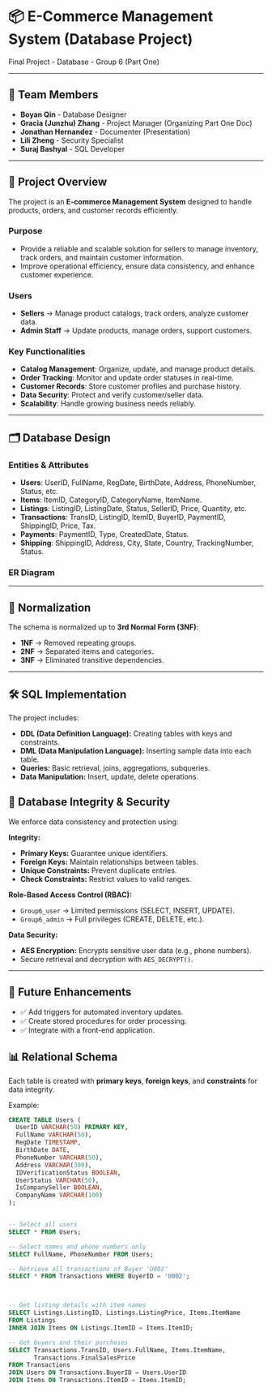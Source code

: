 # 📦 E-Commerce Management System (Database Project)

Final Project - Database - Group 6 (Part One)

---

## 👥 Team Members
- **Boyan Qin** - Database Designer  
- **Gracia (Junzhu) Zhang** - Project Manager (Organizing Part One Doc)  
- **Jonathan Hernandez** - Documenter (Presentation)  
- **Lili Zheng** - Security Specialist  
- **Suraj Bashyal** - SQL Developer  

---

## 📖 Project Overview
The project is an **E-commerce Management System** designed to handle products, orders, and customer records efficiently.  

### Purpose
- Provide a reliable and scalable solution for sellers to manage inventory, track orders, and maintain customer information.  
- Improve operational efficiency, ensure data consistency, and enhance customer experience.  

### Users
- **Sellers** → Manage product catalogs, track orders, analyze customer data.  
- **Admin Staff** → Update products, manage orders, support customers.  

### Key Functionalities
- **Catalog Management**: Organize, update, and manage product details.  
- **Order Tracking**: Monitor and update order statuses in real-time.  
- **Customer Records**: Store customer profiles and purchase history.  
- **Data Security**: Protect and verify customer/seller data.  
- **Scalability**: Handle growing business needs reliably.  

---

## 🗂 Database Design

### Entities & Attributes
- **Users**: UserID, FullName, RegDate, BirthDate, Address, PhoneNumber, Status, etc.  
- **Items**: ItemID, CategoryID, CategoryName, ItemName.  
- **Listings**: ListingID, ListingDate, Status, SellerID, Price, Quantity, etc.  
- **Transactions**: TransID, ListingID, ItemID, BuyerID, PaymentID, ShippingID, Price, Tax.  
- **Payments**: PaymentID, Type, CreatedDate, Status.  
- **Shipping**: ShippingID, Address, City, State, Country, TrackingNumber, Status.  

### ER Diagram  

---

## 🔄 Normalization

The schema is normalized up to **3rd Normal Form (3NF)**:

- **1NF** → Removed repeating groups.  
- **2NF** → Separated items and categories.  
- **3NF** → Eliminated transitive dependencies.  

---

## 🛠 SQL Implementation

The project includes:

- **DDL (Data Definition Language):** Creating tables with keys and constraints.  
- **DML (Data Manipulation Language):** Inserting sample data into each table.  
- **Queries:** Basic retrieval, joins, aggregations, subqueries.  
- **Data Manipulation:** Insert, update, delete operations.

## 🔐 Database Integrity & Security

We enforce data consistency and protection using:

**Integrity:**

- **Primary Keys:** Guarantee unique identifiers.  
- **Foreign Keys:** Maintain relationships between tables.  
- **Unique Constraints:** Prevent duplicate entries.  
- **Check Constraints:** Restrict values to valid ranges.  

**Role-Based Access Control (RBAC):**

- `Group6_user` → Limited permissions (SELECT, INSERT, UPDATE).  
- `Group6_admin` → Full privileges (CREATE, DELETE, etc.).  

**Data Security:**

- **AES Encryption:** Encrypts sensitive user data (e.g., phone numbers).  
- Secure retrieval and decryption with `AES_DECRYPT()`.  

---

## 📌 Future Enhancements

- ✅ Add triggers for automated inventory updates.  
- ✅ Create stored procedures for order processing.  
- ✅ Integrate with a front-end application.  
  
## 📊 Relational Schema
Each table is created with **primary keys**, **foreign keys**, and **constraints** for data integrity.  

Example:  
```sql
CREATE TABLE Users (
  UserID VARCHAR(50) PRIMARY KEY,
  FullName VARCHAR(50),
  RegDate TIMESTAMP,
  BirthDate DATE,
  PhoneNumber VARCHAR(50),
  Address VARCHAR(300),
  IDVerificationStatus BOOLEAN,
  UserStatus VARCHAR(50),
  IsCompanySeller BOOLEAN,
  CompanyName VARCHAR(100)
);


-- Select all users
SELECT * FROM Users;

-- Select names and phone numbers only
SELECT FullName, PhoneNumber FROM Users;

-- Retrieve all transactions of Buyer 'U002'
SELECT * FROM Transactions WHERE BuyerID = 'U002'; 



-- Get listing details with item names
SELECT Listings.ListingID, Listings.ListingPrice, Items.ItemName
FROM Listings
INNER JOIN Items ON Listings.ItemID = Items.ItemID;

-- Get buyers and their purchases
SELECT Transactions.TransID, Users.FullName, Items.ItemName,
       Transactions.FinalSalesPrice
FROM Transactions
JOIN Users ON Transactions.BuyerID = Users.UserID
JOIN Items ON Transactions.ItemID = Items.ItemID; 


